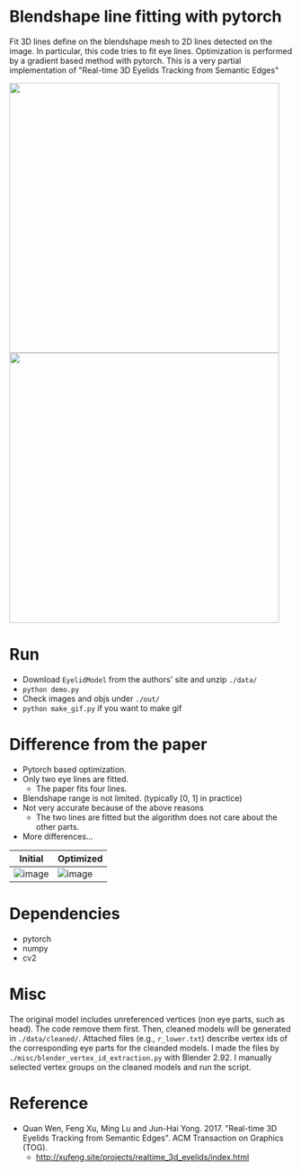 # Blendshape line fitting with pytorch
Fit 3D lines define on the blendshape mesh to 2D lines detected on the image.
In particular, this code tries to fit eye lines.
Optimization is performed by a gradient based method with pytorch.
This is a very partial implementation of "Real-time 3D Eyelids Tracking from Semantic Edges"

<img src="https://user-images.githubusercontent.com/1129855/150648942-fe84579f-2dbc-4976-b200-69f115473751.png" width="480">

<img src="https://user-images.githubusercontent.com/1129855/150648048-029a5f3f-3871-4507-b1e3-4a9ae4540f29.gif" width="480">



# Run
- Download `EyelidModel` from the authors' site and unzip `./data/`
- `python demo.py`
- Check images and objs under `./out/`
- `python make_gif.py` if you want to make gif

# Difference from the paper
- Pytorch based optimization.
- Only two eye lines are fitted.
  - The paper fits four lines.
- Blendshape range is not limited. (typically [0, 1] in practice)
- Not very accurate because of the above reasons
  - The two lines are fitted but the algorithm does not care about the other parts.
- More differences...

|Initial|Optimized|
|---|---|
|![image](https://user-images.githubusercontent.com/1129855/150648453-63dd31c1-024f-46ea-9cdb-04b82be18849.png)|![image](https://user-images.githubusercontent.com/1129855/150648465-2670ad1f-a81b-42d4-a056-9473995cdae4.png)|


# Dependencies
- pytorch
- numpy
- cv2

# Misc
The original model includes unreferenced vertices (non eye parts, such as head). The code remove them first. Then, cleaned models will be generated in `./data/cleaned/`. Attached files (e.g., `r_lower.txt`) describe vertex ids of the corresponding eye parts for the cleanded models. I made the files by `./misc/blender_vertex_id_extraction.py` with Blender 2.92. I manually selected vertex groups on the cleaned models and run the script.

# Reference
- Quan Wen, Feng Xu, Ming Lu and Jun-Hai Yong. 2017. "Real-time 3D Eyelids Tracking from Semantic Edges". ACM Transaction on Graphics (TOG).
  - http://xufeng.site/projects/realtime_3d_eyelids/index.html


